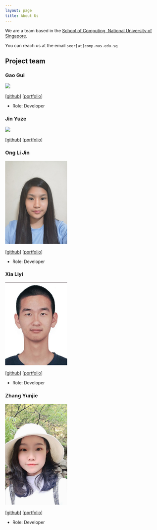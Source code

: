 ```yaml
---
layout: page
title: About Us
---
```


We are a team based in the [School of Computing, National University of Singapore](http://www.comp.nus.edu.sg).

You can reach us at the email `seer[at]comp.nus.edu.sg`

## Project team

### Gao Gui

<img src="images/perpetual09.png" width="200px">

[[github](https://github.com/Perpetual09)]
[[portfolio](https://ay2021s1-cs2103-t14-4.github.io/tp/team/perpetual09.html)]

* Role: Developer

### Jin Yuze

<img src="images/unicornjin.png" width="200px">

[[github](https://github.com/UnicornJin)]
[[portfolio](https://ay2021s1-cs2103-t14-4.github.io/tp/team/unicornjin.html)]

### Ong Li Jin

<img src="images/onglijin.png" width="200px">

[[github](https://github.com/onglijin)]
[[portfolio](https://ay2021s1-cs2103-t14-4.github.io/tp/team/onglijin.html)]

* Role: Developer

### Xia Liyi

<img src="images/xia-liyi.png" width="200px">

[[github](http://github.com/xia-liyi)]
[[portfolio](https://ay2021s1-cs2103-t14-4.github.io/tp/team/xia-liyi.html)]

* Role: Developer

### Zhang Yunjie

<img src="images/zhang-yunjie.png" width="200px">

[[github](http://github.com/zhang-yunjie)]
[[portfolio](https://ay2021s1-cs2103-t14-4.github.io/tp/team/zhang-yunjie.html)]

* Role: Developer
